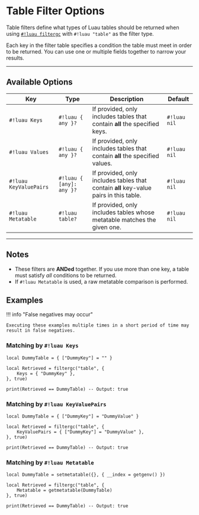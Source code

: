 # Table Filter Options

Table filters define what types of Luau tables should be returned when using [`#!luau filtergc`](./README.md) with `#!luau "table"` as the filter type.

Each key in the filter table specifies a condition the table must meet in order to be returned. You can use one or multiple fields together to narrow your results.

---

## Available Options

| Key                 | Type               | Description                                                                                       | Default       |
|----------------------|--------------------|---------------------------------------------------------------------------------------------------|---------------|
| `#!luau Keys`          | `#!luau { any }?`     | If provided, only includes tables that contain **all** the specified keys.                         | `#!luau nil`  |
| `#!luau Values`        | `#!luau { any }?`     | If provided, only includes tables that contain **all** the specified values.                       | `#!luau nil`  |
| `#!luau KeyValuePairs` | `#!luau { [any]: any }?` | If provided, only includes tables that contain **all** key-value pairs in this table.          | `#!luau nil`  |
| `#!luau Metatable`     | `#!luau table?`        | If provided, only includes tables whose metatable matches the given one.                          | `#!luau nil`  |

---

## Notes

- These filters are **ANDed** together. If you use more than one key, a table must satisfy *all* conditions to be returned.
- If `#!luau Metatable` is used, a raw metatable comparison is performed.

## Examples

!!! info "False negatives may occur"

    Executing these examples multiple times in a short period of time may result in false negatives.

### Matching by `#!luau Keys`

```luau title="Matching a table by key" linenums="1"
local DummyTable = { ["DummyKey"] = "" }

local Retrieved = filtergc("table", {
    Keys = { "DummyKey" },
}, true)

print(Retrieved == DummyTable) -- Output: true
```

### Matching by `#!luau KeyValuePairs`

```luau title="Matching a table by key-value pairs" linenums="1"
local DummyTable = { ["DummyKey"] = "DummyValue" }

local Retrieved = filtergc("table", {
    KeyValuePairs = { ["DummyKey"] = "DummyValue" },
}, true)

print(Retrieved == DummyTable) -- Output: true
```

### Matching by `#!luau Metatable`

```luau title="Matching a table by metatable" linenums="1"
local DummyTable = setmetatable({}, { __index = getgenv() })

local Retrieved = filtergc("table", { 
    Metatable = getmetatable(DummyTable) 
}, true)

print(Retrieved == DummyTable) -- Output: true
```
